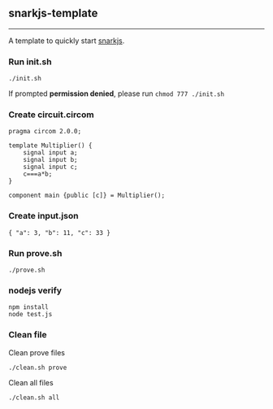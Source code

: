 ## snarkjs-template ##
---
A template to quickly start [snarkjs](https://github.com/iden3/snarkjs).


### Run init.sh ###
```
./init.sh
```   
If prompted **permission denied**, please run `chmod 777 ./init.sh`   

### Create circuit.circom ###

```
pragma circom 2.0.0;

template Multiplier() {
    signal input a;
    signal input b;
    signal input c;
    c===a*b;
}

component main {public [c]} = Multiplier();
```

### Create input.json ###
```
{ "a": 3, "b": 11, "c": 33 }
```

### Run prove.sh ###
```
./prove.sh
```

### nodejs verify ###
```
npm install
node test.js
```

### Clean file ###
Clean prove files
```
./clean.sh prove 
```
Clean all files
```
./clean.sh all 
```
